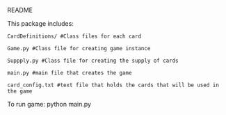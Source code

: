 README

This package includes:

    CardDefinitions/ #Class files for each card

    Game.py #Class file for creating game instance

    Suppply.py #Class file for creating the supply of cards

    main.py #main file that creates the game

    card_config.txt #text file that holds the cards that will be used in the game

To run game:
    python main.py
